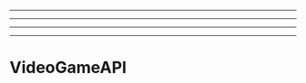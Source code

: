 --------------------------------------------------------------------
----------------------------------------------------------------------------------------------------
----------------------------------------------------------------------------------------------------
-------------------------------------------------------
# VideoGameAPI
